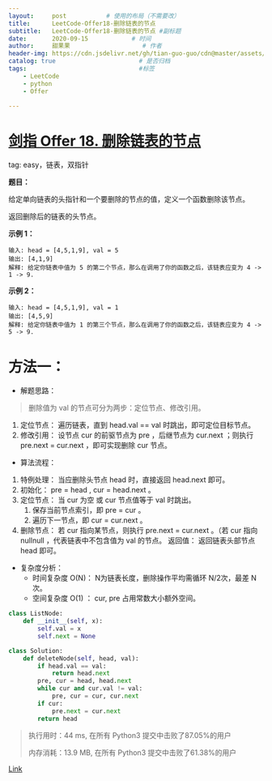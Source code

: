 ```yaml
---
layout:     post           # 使用的布局（不需要改）
title:      LeetCode-Offer18-删除链表的节点
subtitle:   LeetCode-Offer18-删除链表的节点 #副标题
date:       2020-09-15            # 时间
author:     甜果果                    # 作者
header-img: https://cdn.jsdelivr.net/gh/tian-guo-guo/cdn@master/assets/picgoimg/20200701171155.png  #背景图片
catalog: true                       # 是否归档
tags:                               #标签
    - LeetCode
    - python
    - Offer

---
```


# [剑指 Offer 18. 删除链表的节点](https://leetcode-cn.com/problems/shan-chu-lian-biao-de-jie-dian-lcof/)

tag: easy，链表，双指针

**题目：**

给定单向链表的头指针和一个要删除的节点的值，定义一个函数删除该节点。

返回删除后的链表的头节点。

**示例 1：**

```
输入: head = [4,5,1,9], val = 5
输出: [4,1,9]
解释: 给定你链表中值为 5 的第二个节点，那么在调用了你的函数之后，该链表应变为 4 -> 1 -> 9.
```

**示例 2：**

```
输入: head = [4,5,1,9], val = 1
输出: [4,5,9]
解释: 给定你链表中值为 1 的第三个节点，那么在调用了你的函数之后，该链表应变为 4 -> 5 -> 9.
```

# 方法一：

- 解题思路：

>   删除值为 val 的节点可分为两步：定位节点、修改引用。

1.  定位节点： 遍历链表，直到 head.val == val 时跳出，即可定位目标节点。
2.  修改引用： 设节点 cur 的前驱节点为 pre ，后继节点为 cur.next ；则执行 pre.next = cur.next ，即可实现删除 cur 节点。

- 算法流程：
1. 特例处理： 当应删除头节点 head 时，直接返回 head.next 即可。
2. 初始化： pre = head , cur = head.next 。
3. 定位节点： 当 cur 为空 或 cur 节点值等于 val 时跳出。
    1. 保存当前节点索引，即 pre = cur 。
    2. 遍历下一节点，即 cur = cur.next 。
4. 删除节点： 若 cur 指向某节点，则执行 pre.next = cur.next 。（若 cur 指向 nullnull ，代表链表中不包含值为 val 的节点。
    返回值： 返回链表头部节点 head 即可。

- 复杂度分析：
    - 时间复杂度 O(N)： N为链表长度，删除操作平均需循环 N/2次，最差 N次。
    - 空间复杂度 O(1) ： cur, pre 占用常数大小额外空间。

```python
class ListNode:
    def __init__(self, x):
        self.val = x
        self.next = None

class Solution:
    def deleteNode(self, head, val):
        if head.val == val:
            return head.next
        pre, cur = head, head.next
        while cur and cur.val != val:
            pre, cur = cur, cur.next
        if cur:
            pre.next = cur.next
        return head
```

>执行用时：44 ms, 在所有 Python3 提交中击败了87.05%的用户
>
>内存消耗：13.9 MB, 在所有 Python3 提交中击败了61.38%的用户

[Link](https://leetcode-cn.com/problems/shan-chu-lian-biao-de-jie-dian-lcof/solution/mian-shi-ti-18-shan-chu-lian-biao-de-jie-dian-sh-2/)